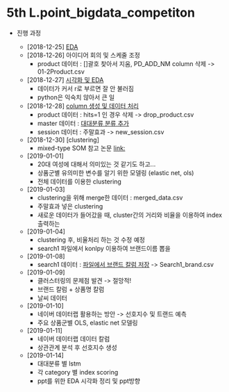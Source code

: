 # 5th L.point_bigdata_competiton

* 진행 과정
  
  * [2018-12-25] [EDA](https://github.com/miniii222/5th_L.point_bigdata_competiton/tree/master/EDA)
  * [2018-12-26] 아이디어 회의 및 스케줄 조정
    - product 데이터 : []괄호 찾아서 지움, PD_ADD_NM column 삭제 -> 01-2Product.csv
  * [2018-12-27] [시각화 및 EDA](https://github.com/miniii222/5th_L.point_bigdata_competiton/tree/master/EDA)
    - 데이터가 커서 r로 부르면 잘 안 불러짐
    - python은 익숙치 않아서 큰 일
  * [2018-12-28] [column 생성 및 데이터 처리](https://github.com/miniii222/5th_L.point_bigdata_competiton/tree/master/EDA)
    - product 데이터 : hits=1 인 경우 삭제 -> drop_product.csv
    - master 데이터 : [대대분류 분류 추가](https://github.com/miniii222/5th_L.point_bigdata_competiton/blob/master/EDA/EDA_02.master.ipynb)
    - session 데이터 : 주말효과 -> new_session.csv
  * [2018-12-30] [clustering]
    - mixed-type SOM 참고 논문 [link:](https://www.sciencedirect.com/science/article/pii/S1568494612001731)
  * [2019-01-01]
    - 20대 여성에 대해서 의미있는 것 같기도 하고...
    - 상품군별 유의미한 변수를 알기 위한 모델링 (elastic net, ols)
    - 전체 데이터를 이용한 clustering
  * [2019-01-03]
    - clustering을 위해 merge한 데이터 : merged_data.csv
    - 주말효과 넣은 clustering
    - 새로운 데이터가 들어갔을 때, cluster간의 거리와 비율을 이용하여 index 출력하는 
  * [2019-01-04]
    - clustering 후, 비율처리 하는 것 수정 예정
    - search1 파일에서 konlpy 이용하여 브랜드이름 뽑을 
  * [2019-01-08]
    - search1 데이터 : [파일에서 브랜드 칼럼 저장](https://github.com/miniii222/5th_L.point_bigdata_competiton/blob/master/text/Search_extract_brand.ipynb) -> Search1_brand.csv
  * [2019-01-09]
    - 클러스터링의 문제점 발견 -> 절망적!
    - 브랜드 칼럼 + 상품명 칼럼
    - 날씨 데이터
  * [2019-01-10]
    - 네이버 데이터랩 활용하는 방안 -> 선호지수 및 트랜드 예측
    - 주요 상품군별 OLS, elastic net 모델링
  * [2019-01-11]
    - 네이버 데이터랩 데이터 칼럼 
    - 상관관계 분석 후 선호지수 생성
  * [2019-01-14]
    - 대대분류 별 lstm 
    - 각 category 별 index scoring
    - ppt를 위한 EDA 시각화 정리 및 ppt방향 
